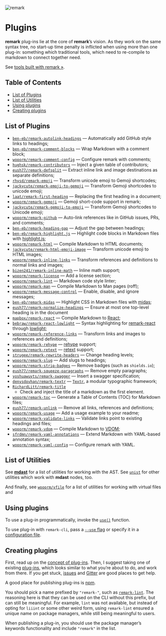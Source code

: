 ![remark][logo]

# Plugins

**remark** plug-ins lie at the core of **remark**’s vision.  As they work
on the same syntax tree, no start-up time penalty is inflicted when using
more than one plug-in: something which traditional tools, which need to
re-compile to markdown to connect together need.

See [tools built with remark »][products].

## Table of Contents

*   [List of Plugins](#list-of-plugins)
*   [List of Utilities](#list-of-utilities)
*   [Using plugins](#using-plugins)
*   [Creating plugins](#creating-plugins)

## List of Plugins

*   [`ben-eb/remark-autolink-headings`](https://github.com/ben-eb/remark-autolink-headings)
    — Automatically add GitHub style links to headings;
*   [`ben-eb/remark-comment-blocks`](https://github.com/ben-eb/remark-comment-blocks)
    — Wrap Markdown with a comment block;
*   [`wooorm/remark-comment-config`](https://github.com/wooorm/remark-comment-config)
    — Configure remark with comments;
*   [`hughsk/remark-contributors`](https://github.com/hughsk/remark-contributors)
    — Inject a given table of contributors;
*   [`eush77/remark-defsplit`](https://github.com/eush77/remark-defsplit)
    — Extract inline link and image destinations as separate definitions;
*   [`rhysd/remark-emoji`](https://github.com/rhysd/remark-emoji)
    — Transform unicode emoji to Gemoji shortcodes;
*   [`jackycute/remark-emoji-to-gemoji`](https://github.com/jackycute/remark-emoji-to-gemoji)
    — Transform Gemoji shortcodes to unicode emoji;
*   [`laat/remark-first-heading`](https://github.com/laat/remark-first-heading)
    — Replacing the first heading in a document;
*   [`wooorm/remark-gemoji`](https://github.com/wooorm/remark-gemoji)
    — Gemoji short-code support in remark;
*   [`jackycute/remark-gemoji-to-emoji`](https://github.com/jackycute/remark-gemoji-to-emoji)
    — Transform Gemoji shortcodes to Unicode emoji;
*   [`wooorm/remark-github`](https://github.com/wooorm/remark-github)
    — Auto-link references like in GitHub issues, PRs, and comments;
*   [`ben-eb/remark-heading-gap`](https://github.com/ben-eb/remark-heading-gap)
    — Adjust the gap between headings;
*   [`ben-eb/remark-highlight.js`](https://github.com/ben-eb/remark-highlight.js)
    — Highlight code blocks in Markdown files with
    [highlight.js](https://github.com/isagalaev/highlight.js);
*   [`wooorm/remark-html`](https://github.com/wooorm/remark-html)
    — Compile Markdown to HTML documents;
*   [`jackycute/remark-html-emoji-image`](https://github.com/jackycute/remark-html-emoji-image)
    — Transform unicode emoji to HTML images;
*   [`wooorm/remark-inline-links`](https://github.com/wooorm/remark-inline-links)
    — Transform references and definitions to normal links and images;
*   [`bizen241/remark-inline-math`](https://github.com/bizen241/remark-inline-math)
    — Inline math support;
*   [`wooorm/remark-license`](https://github.com/wooorm/remark-license)
    — Add a license section;
*   [`wooorm/remark-lint`](https://github.com/wooorm/remark-lint)
    — Markdown code style linter;
*   [`wooorm/remark-man`](https://github.com/wooorm/remark-man)
    — Compile Markdown to Man pages (roff);
*   [`wooorm/remark-message-control`](https://github.com/wooorm/remark-message-control)
    — Enable, disable, and ignore messages;
*   [`ben-eb/remark-midas`](https://github.com/ben-eb/remark-midas)
    — Highlight CSS in Markdown files with [midas](https://github.com/ben-eb/midas);
*   [`eush77/remark-normalize-headings`](https://github.com/eush77/remark-normalize-headings)
    — Ensure at most one top-level heading is in the document
*   [`mapbox/remark-react`](https://github.com/mapbox/remark-react)
    — Compile Markdown to [React](https://github.com/facebook/react);
*   [`bebraw/remark-react-lowlight`](https://github.com/bebraw/remark-react-lowlight)
    — Syntax highlighting for
    [remark-react](https://github.com/mapbox/remark-react) through
    [lowlight](https://github.com/wooorm/lowlight);
*   [`wooorm/remark-reference-links`](https://github.com/wooorm/remark-reference-links)
    — Transform links and images to references and definitions;
*   [`wooorm/remark-rehype`](https://github.com/wooorm/remark-rehype)
    — [rehype](https://github.com/wooorm/rehype) support;
*   [`wooorm/remark-retext`](https://github.com/wooorm/remark-retext)
    — [retext](https://github.com/wooorm/retext) support;
*   [`strugee/remark-rewrite-headers`](https://github.com/strugee/remark-rewrite-headers)
    — Change heading levels;
*   [`wooorm/remark-slug`](https://github.com/wooorm/remark-slug)
    — Add slugs to headings;
*   [`wooorm/remark-strip-badges`](https://github.com/wooorm/remark-strip-badges)
    — Remove badges (such as `shields.io`);
*   [`eush77/remark-squeeze-paragraphs`](https://github.com/eush77/remark-squeeze-paragraphs)
    — Remove empty paragraphs;
*   [`yoshuawuyts/remark-swagger`](https://github.com/yoshuawuyts/remark-swagger)
    — Insert a swagger specification;
*   [`denysdovhan/remark-textr`](https://github.com/denysdovhan/remark-textr)
    — [`Textr`](https://github.com/shuvalov-anton/textr), a modular typographic
    framework;
*   [`RichardLitt/remark-title`](https://github.com/RichardLitt/remark-title)
    - Check and inject the title of a markdown as the first element.
*   [`wooorm/remark-toc`](https://github.com/wooorm/remark-toc)
    — Generate a Table of Contents (TOC) for Markdown files;
*   [`eush77/remark-unlink`](https://github.com/eush77/remark-unlink)
    — Remove all links, references and definitions;
*   [`wooorm/remark-usage`](https://github.com/wooorm/remark-usage)
    — Add a usage example to your readme;
*   [`wooorm/remark-validate-links`](https://github.com/wooorm/remark-validate-links)
    — Validate links point to existing headings and files;
*   [`wooorm/remark-vdom`](https://github.com/wooorm/remark-vdom)
    — Compile Markdown to [VDOM](https://github.com/Matt-Esch/virtual-dom/);
*   [`sfrdmn/remark-yaml-annotations`](https://github.com/sfrdmn/remark-yaml-annotations)
    — Extend Markdown with YAML-based annotation syntax;
*   [`wooorm/remark-yaml-config`](https://github.com/wooorm/remark-yaml-config)
    — Configure remark with YAML.

## List of Utilities

See [**mdast**][mdast-util] for a list of utilities for working with
the AST.  See [`unist`][unist-util] for other utilities which work with
**mdast** nodes, too.

And finally, see [`wooorm/vfile`][vfile-util] for a list of utilities
for working with virtual files and

## Using plugins

To use a plug-in programmatically, invoke the [`use()`][unified-use]
function.

To use plug-in with `remark-cli`, pass a [`--use` flag][unified-args-use]
or specify it in a [configuration file][config-file-use].

## Creating plugins

First, read up on the [concept of plug-ins][unified-plugins].
Then, I suggest taking one of existing [plug-ins][plugins], which looks
similar to what you’re about to do, and work from there.  If you get
stuck, [issues][] and [Gitter][] are good places to get help.

A good place for publishing plug-ins is [npm][npm-publish].

You should pick a name prefixed by `"remark-"`, such as
[`remark-lint`][remark-lint].  The reasoning here is that they can be
used on the CLI without this prefix, but can still be meaningful.  For
example, `lint` was not available, but instead of opting for `liiint`
or some other weird form, using `remark-lint` ensured a unique name on
package managers, while still being meaningful to users.

When publishing a plug-in, you should use the package manager’s keywords
functionality and include `"remark"` in the list.

<!--Definitions:-->

[logo]: https://cdn.rawgit.com/wooorm/remark/6ecac20/logo.svg

[plugins]: #list-of-plugins

[products]: https://github.com/wooorm/remark/blob/master/doc/products.md

[mdast-util]: https://github.com/wooorm/mdast#list-of-utilities

[unist-util]: https://github.com/wooorm/unist#unist-node-utilties

[vfile-util]: https://github.com/wooorm/vfile#related-tools

[unified-use]: https://github.com/wooorm/unified#processoruseplugin-options

[unified-args-use]: https://github.com/wooorm/unified-args#--use-plugin

[config-file-use]: https://github.com/wooorm/unified-engine/blob/master/doc/configure.md#plugins

[unified-plugins]: https://github.com/wooorm/unified#plugin

[npm-publish]: https://docs.npmjs.com/getting-started/publishing-npm-packages

[remark-lint]: https://www.npmjs.com/package/remark-toc

[issues]: https://github.com/wooorm/remark/issues

[gitter]: https://gitter.im/wooorm/remark

